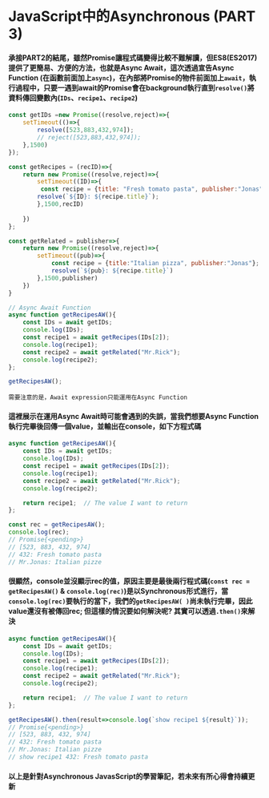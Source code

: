 # JavaScript中的Asynchronous (PART 3)
#### 承接PART2的結尾，雖然Promise讓程式碼變得比較不難解讀，但ES8(ES2017)提供了更簡易、方便的方法，也就是Async Await，這次透過宣告Async Function (在函數前面加上`async`)，在內部將Promise的物件前面加上`await`，執行過程中，只要一遇到await的Promise會在background執行直到`resolve()`將資料傳回變數內(`IDs`、`recipe1`、`recipe2`)


```js
const getIDs =new Promise((resolve,reject)=>{
    setTimeout(()=>{
        resolve([523,883,432,974]);
        // reject([523,883,432,974]);
    },1500)
});

const getRecipes = (recID)=>{
    return new Promise((resolve,reject)=>{
        setTimeout((ID)=>{
         const recipe = {title: "Fresh tomato pasta", publisher:"Jonas"};
        resolve(`${ID}: ${recipe.title}`);
        },1500,recID)
        
    })
};

const getRelated = publisher=>{
    return new Promise((resolve,reject)=>{
        setTimeout((pub)=>{
            const recipe = {title:"Italian pizza", publisher:"Jonas"};
            resolve(`${pub}: ${recipe.title}`)
        },1500,publisher)
    })
}

// Async Await Function
async function getRecipesAW(){
    const IDs = await getIDs;
    console.log(IDs);
    const recipe1 = await getRecipes(IDs[2]);
    console.log(recipe1);
    const recipe2 = await getRelated("Mr.Rick"); 
    console.log(recipe2);
};

getRecipesAW();
```

`需要注意的是，Await expression只能運用在Async Function` 

#### 這裡展示在運用Async Await時可能會遇到的失誤，當我們想要Async Function執行完畢後回傳一個value，並輸出在console，如下方程式碼
```js
async function getRecipesAW(){
    const IDs = await getIDs;
    console.log(IDs);
    const recipe1 = await getRecipes(IDs[2]);
    console.log(recipe1);
    const recipe2 = await getRelated("Mr.Rick"); 
    console.log(recipe2);

    return recipe1;  // The value I want to return
};

const rec = getRecipesAW();
console.log(rec);  
// Promise{<pending>}
// [523, 883, 432, 974]
// 432: Fresh tomato pasta
// Mr.Jonas: Italian pizze
```

#### 很顯然，console並沒顯示rec的值，原因主要是最後兩行程式碼(`const rec = getRecipesAW()` & `console.log(rec)`)是以Synchronous形式進行，當`console.log(rec)`要執行的當下，我們的`getRecipesAW( )`尚未執行完畢，因此value還沒有被傳回rec; 但這樣的情況要如何解決呢? 其實可以透過`.then()`來解決

```js
async function getRecipesAW(){
    const IDs = await getIDs;
    console.log(IDs);
    const recipe1 = await getRecipes(IDs[2]);
    console.log(recipe1);
    const recipe2 = await getRelated("Mr.Rick"); 
    console.log(recipe2);

    return recipe1;  // The value I want to return
};

getRecipesAW().then(result=>console.log(`show recipe1 ${result}`));
// Promise{<pending>}
// [523, 883, 432, 974]
// 432: Fresh tomato pasta
// Mr.Jonas: Italian pizze
// show recipe1 432: Fresh tomato pasta

```


#### 以上是針對Asynchronous JavasScript的學習筆記，若未來有所心得會持續更新


